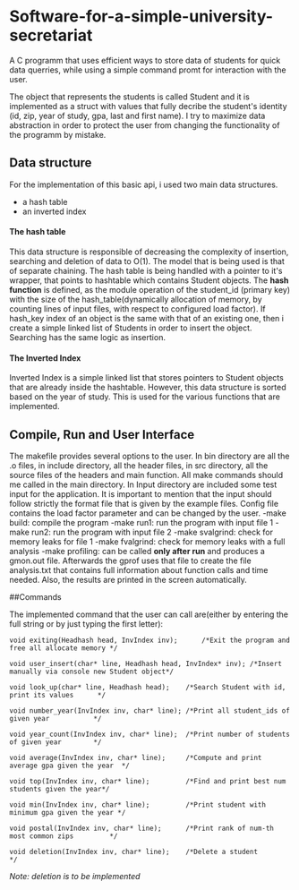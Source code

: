 # Software-for-a-simple-university-secretariat
A C programm that uses efficient ways to store data of students for quick data querries, while using a simple command promt for interaction with the user.

The object that represents the students is called Student and it is implemented as a struct with values that fully decribe the student's identity (id, zip, year of study, gpa, last and first name). I try to maximize data abstraction in order to protect the user from changing the functionality of the programm by mistake.
## Data structure
For the implementation of this basic api, i used two main data structures.
- a hash table
- an inverted index

#### The hash table
This data structure is responsible of decreasing the complexity of insertion, searching and deletion of data to O(1). The model that is being used is that of separate chaining. The hash table is being handled with a pointer to it's wrapper, that points to hashtable which contains Student objects. The **hash function** is defined, as the module operation of the student_id (primary key) with the size of the hash_table(dynamically allocation of memory, by counting lines of input files, with respect to configured load factor). If hash_key index of an object is the same with that of an existing one, then i create a simple linked list of Students in order to insert the object. Searching has the same logic as insertion.

#### The Inverted Index
Inverted Index is a simple linked list that stores pointers to Student objects that are already inside the hashtable. However, this data structure is sorted based on the year of study. This is used for the various functions that are implemented.

## Compile, Run and User Interface
The makefile provides several options to the user. In bin directory are all the .o files, in include directory, all the header files, in src directory, all the source files of the headers and main function. All make commands should me called in the main directory. In Input directory are included some test input for the application. It is important to mention that the input should follow strictly the format file that is given by the example files. Config file contains the load factor parameter and can be changed by the user.
-make build: compile the program
-make run1: run the program with input file 1
-make run2: run the program with input file 2
-make svalgrind: check for memory leaks for file 1
-make fvalgrind: check for memory leaks with a full analysis
-make profiling: can be called **only after run** and produces a gmon.out file. Afterwards the gprof uses that file to create the file analysis.txt that contains full information about function calls and time needed. Also, the results are printed in the screen automatically.

##Commands

The implemented command that the user can call are(either by entering the full string or by just typing the first letter):
```
void exiting(Headhash head, InvIndex inv);		/*Exit the program and free all allocate memory	*/

void user_insert(char* line, Headhash head, InvIndex* inv);	/*Insert manually via console new Student object*/

void look_up(char* line, Headhash head);	/*Search Student with id, print its values		*/

void number_year(InvIndex inv, char* line);	/*Print all student_ids of given year 			*/

void year_count(InvIndex inv, char* line);	/*Print number of students of given year 		*/

void average(InvIndex inv, char* line);		/*Compute and print average gpa given the year 	*/

void top(InvIndex inv, char* line);			/*Find and print best num students given the year*/

void min(InvIndex inv, char* line);			/*Print student with minimum gpa given the year */

void postal(InvIndex inv, char* line);		/*Print rank of num-th most common zips 		*/

void deletion(InvIndex inv, char* line);	/*Delete a student 								*/
```
*Note: deletion is to be implemented*